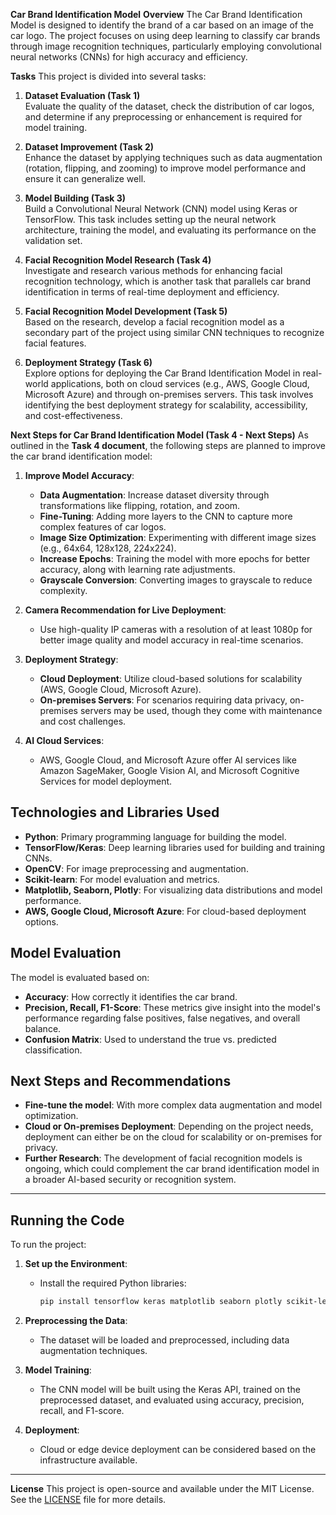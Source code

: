 **Car Brand Identification Model**
**Overview**
The Car Brand Identification Model is designed to identify the brand of a car based on an image of the car logo. The project focuses on using deep learning to classify car brands through image recognition techniques, particularly employing convolutional neural networks (CNNs) for high accuracy and efficiency.

**Tasks**
This project is divided into several tasks:

1. **Dataset Evaluation (Task 1)**  
   Evaluate the quality of the dataset, check the distribution of car logos, and determine if any preprocessing or enhancement is required for model training.

2. **Dataset Improvement (Task 2)**  
   Enhance the dataset by applying techniques such as data augmentation (rotation, flipping, and zooming) to improve model performance and ensure it can generalize well.

3. **Model Building (Task 3)**  
   Build a Convolutional Neural Network (CNN) model using Keras or TensorFlow. This task includes setting up the neural network architecture, training the model, and evaluating its performance on the validation set.

4. **Facial Recognition Model Research (Task 4)**  
   Investigate and research various methods for enhancing facial recognition technology, which is another task that parallels car brand identification in terms of real-time deployment and efficiency.

5. **Facial Recognition Model Development (Task 5)**  
   Based on the research, develop a facial recognition model as a secondary part of the project using similar CNN techniques to recognize facial features.

6. **Deployment Strategy (Task 6)**  
   Explore options for deploying the Car Brand Identification Model in real-world applications, both on cloud services (e.g., AWS, Google Cloud, Microsoft Azure) and through on-premises servers. This task involves identifying the best deployment strategy for scalability, accessibility, and cost-effectiveness.

**Next Steps for Car Brand Identification Model (Task 4 - Next Steps)**
As outlined in the **Task 4 document**, the following steps are planned to improve the car brand identification model:

1. **Improve Model Accuracy**: 
   - **Data Augmentation**: Increase dataset diversity through transformations like flipping, rotation, and zoom.
   - **Fine-Tuning**: Adding more layers to the CNN to capture more complex features of car logos.
   - **Image Size Optimization**: Experimenting with different image sizes (e.g., 64x64, 128x128, 224x224).
   - **Increase Epochs**: Training the model with more epochs for better accuracy, along with learning rate adjustments.
   - **Grayscale Conversion**: Converting images to grayscale to reduce complexity.

2. **Camera Recommendation for Live Deployment**: 
   - Use high-quality IP cameras with a resolution of at least 1080p for better image quality and model accuracy in real-time scenarios.

3. **Deployment Strategy**:
   - **Cloud Deployment**: Utilize cloud-based solutions for scalability (AWS, Google Cloud, Microsoft Azure).
   - **On-premises Servers**: For scenarios requiring data privacy, on-premises servers may be used, though they come with maintenance and cost challenges.

4. **AI Cloud Services**:
   - AWS, Google Cloud, and Microsoft Azure offer AI services like Amazon SageMaker, Google Vision AI, and Microsoft Cognitive Services for model deployment.

## **Technologies and Libraries Used**
- **Python**: Primary programming language for building the model.
- **TensorFlow/Keras**: Deep learning libraries used for building and training CNNs.
- **OpenCV**: For image preprocessing and augmentation.
- **Scikit-learn**: For model evaluation and metrics.
- **Matplotlib, Seaborn, Plotly**: For visualizing data distributions and model performance.
- **AWS, Google Cloud, Microsoft Azure**: For cloud-based deployment options.

## **Model Evaluation**
The model is evaluated based on:
- **Accuracy**: How correctly it identifies the car brand.
- **Precision, Recall, F1-Score**: These metrics give insight into the model's performance regarding false positives, false negatives, and overall balance.
- **Confusion Matrix**: Used to understand the true vs. predicted classification.

## **Next Steps and Recommendations**
- **Fine-tune the model**: With more complex data augmentation and model optimization.
- **Cloud or On-premises Deployment**: Depending on the project needs, deployment can either be on the cloud for scalability or on-premises for privacy.
- **Further Research**: The development of facial recognition models is ongoing, which could complement the car brand identification model in a broader AI-based security or recognition system.

---

## **Running the Code**
To run the project:

1. **Set up the Environment**:
   - Install the required Python libraries:
     ```bash
     pip install tensorflow keras matplotlib seaborn plotly scikit-learn opencv-python
     ```

2. **Preprocessing the Data**:
   - The dataset will be loaded and preprocessed, including data augmentation techniques.

3. **Model Training**:
   - The CNN model will be built using the Keras API, trained on the preprocessed dataset, and evaluated using accuracy, precision, recall, and F1-score.

4. **Deployment**:
   - Cloud or edge device deployment can be considered based on the infrastructure available.

---
**License**
This project is open-source and available under the MIT License. See the [LICENSE](LICENSE) file for more details.
